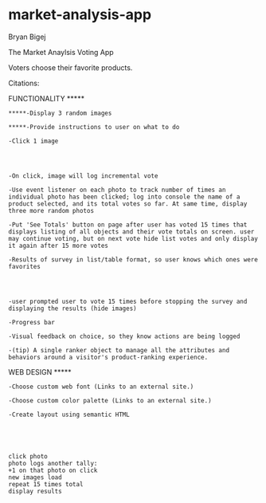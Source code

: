 # market-analysis-app

Bryan Bigej

The Market Anaylsis Voting App

Voters choose their favorite products.

Citations: 


FUNCTIONALITY *****

    *****-Display 3 random images

    *****-Provide instructions to user on what to do

    -Click 1 image




    -On click, image will log incremental vote 

    -Use event listener on each photo to track number of times an individual photo has been clicked; log into console the name of a product selected, and its total votes so far. At same time, display three more random photos

    -Put 'See Totals' button on page after user has voted 15 times that displays listing of all objects and their vote totals on screen. user may continue voting, but on next vote hide list votes and only display it again after 15 more votes

    -Results of survey in list/table format, so user knows which ones were favorites




    -user prompted user to vote 15 times before stopping the survey and displaying the results (hide images)

    -Progress bar

    -Visual feedback on choice, so they know actions are being logged

    -(tip) A single ranker object to manage all the attributes and behaviors around a visitor's product-ranking experience.

WEB DESIGN *****

    -Choose custom web font (Links to an external site.)

    -Choose custom color palette (Links to an external site.)

    -Create layout using semantic HTML





    click photo
    photo logs another tally:
    +1 on that photo on click
    new images load
    repeat 15 times total
    display results











